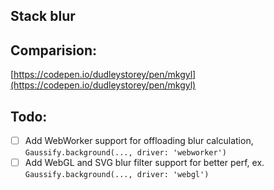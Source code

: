 ## Stack blur

## Comparision:
[https://codepen.io/dudleystorey/pen/mkgyl](https://codepen.io/dudleystorey/pen/mkgyl)

## Todo:
- [ ] Add WebWorker support for offloading blur calculation, `Gaussify.background(..., driver: 'webworker')`
- [ ] Add WebGL and SVG blur filter support for better perf, ex. `Gaussify.background(..., driver: 'webgl')`
